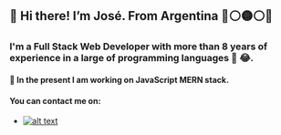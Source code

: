 ## 👋 Hi there! I’m José. From Argentina 🔵⚪🟡⚪🔵

### I'm a Full Stack Web Developer with more than 8 years of experience in a large of programming languages :older_man: :joy:. 

#### 🌱 In the present I am working on JavaScript MERN stack.

#### You can contact me on:
- [![alt text][1.1]][1]

[1.1]: http://i.imgur.com/wWzX9uB.png (Twitter)

[1]: https://twitter.com/el_beto22

<!---
techjosec/techjosec is a ✨ special ✨ repository because its `README.md` (this file) appears on your GitHub profile.
You can click the Preview link to take a look at your changes.
--->
